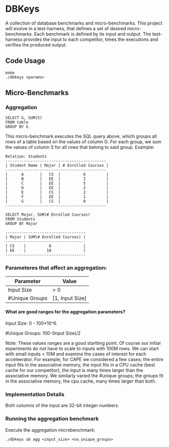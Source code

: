# DBKeys

A collection of database benchmarks and micro-benchmarks. This project will evolve in a test-harness, that defines a set of desired micro-benchmarks. Each benchmark is defined by its input and output. The test-harness provides the input to each competitor, times the executions and verifies the produced output.

## Code Usage
```
make 
./dbkeys <params>
```

## Micro-Benchmarks

### Aggregation
```
SELECT G, SUM(S)
FROM table
GROUP BY G
```

This micro-benchmark executes the SQL query above, which groups all rows of a 
table based on the values of column G. For each group, we sum the values 
of column S for all rows that belong to said group. Example:
```
Relation: Students
--------------------------------------------
| Student Name | Major | # Enrolled Courses | 
--------------------------------------------
|      A       |   CS  |          6         |
|      B       |   EE  |          2         |
|      C       |   EE  |          5         |
|      D       |   EE  |          2         |
|      E       |   CS  |          2         |
|      F       |   EE  |          1         |
|      G       |   CS  |          0         |
--------------------------------------------

SELECT Major, SUM(# Enrolled Courses)
FROM Students
GROUP BY Major

-----------------------------------
| Major | SUM(# Enrolled Courses) |
-----------------------------------
| CS    |          8              |
| EE    |         10              |
-----------------------------------
```

### Parameteres that affect an aggregation:
| Parameter        |        Value      |
| ---------------- | ----------------- |
| Input Size       |   > 0             |
| #Unique Groups   |   [1, Input Size] |

#### What are good ranges for the aggregation parameters?

Input Size: 0 - 100*10^6.

#Unique Groups: 100-(Input Size)/2

Note: These values ranges are a good startting point. Of course our initial experiments do not have to scale to inputs with 100M rows. We can start with small inputs < 10M and examine the cases of interest for each acceleerator. For example, for CAPE we considered a few cases; the entire input fits in the associative memory, the input fits in a CPU cache (best cache for our competitor), the input is many times larger than the associative memory. We similarly varied the #unique groups; the groups fit in the associative memory, the cpu cache, many times larger than both.

### Implementation Details

Both columns of the input are 32-bit integer numbers.

### Running the aggregation benchmark

Execute the aggregation microbenchmark:
```
./dbkeys ub agg <input_size> <no_unique_groups>
```
